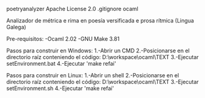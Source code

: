 poetryanalyzer
Apache License 2.0
.gitignore ocaml

Analizador de métrica e rima en poesía versificada e prosa rítmica (Lingua Galega)

Pre-requisitos:
-Ocaml 2.02
-GNU Make 3.81

Pasos para construir en Windows:
1.-Abrir un CMD
2.-Posicionarse en el directorio raíz conteniendo el código: D:\workspace\ocaml\TEXT
3.-Ejecutar setEnvironment.bat
4.-Ejecutar 'make refai'

Pasos para construir en Linux:
1.-Abrir un shell
2.-Posicionarse en el directorio raíz conteniendo el código: D:\workspace\ocaml\TEXT
3.-Ejecutar setEnvironment.sh
4.-Ejecutar 'make refai'
